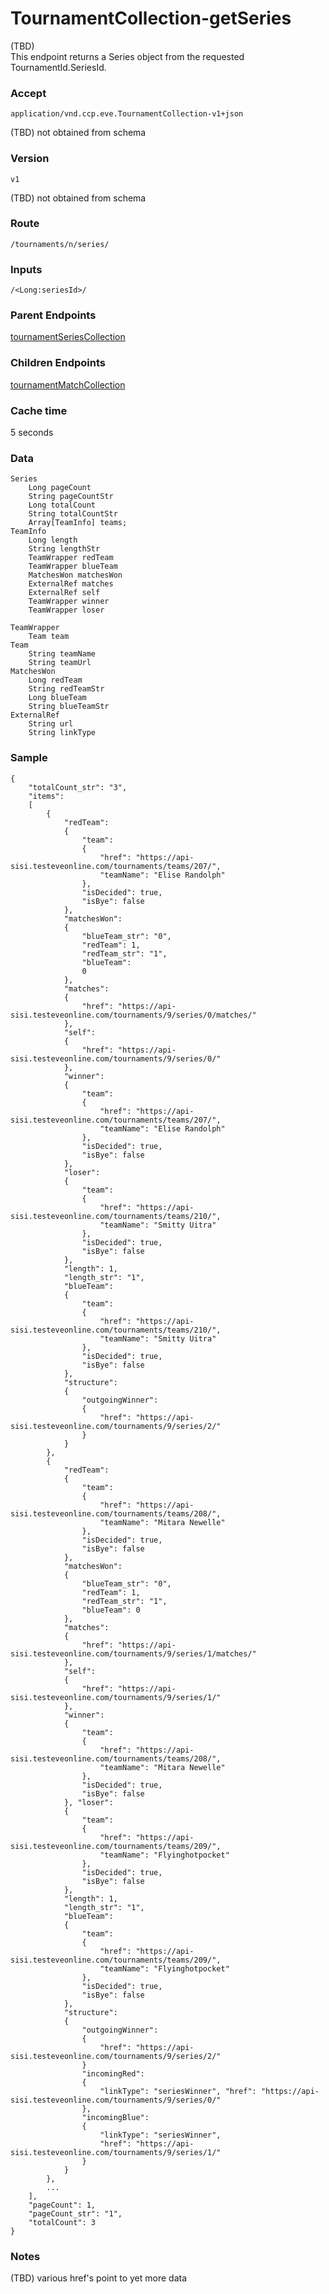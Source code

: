 # TournamentCollection-getSeries
(TBD)  
This endpoint returns a Series object from the requested TournamentId.SeriesId.

### Accept
`application/vnd.ccp.eve.TournamentCollection-v1+json`

(TBD) not obtained from schema

### Version
`v1`

(TBD) not obtained from schema

### Route
`/tournaments/n/series/`

### Inputs

`/<Long:seriesId>/`

### Parent Endpoints
[tournamentSeriesCollection](tournamentSeriesCollection.md)

### Children Endpoints
[tournamentMatchCollection](tournamentMatchCollection.md)

### Cache time

5 seconds

### Data
    Series
        Long pageCount
        String pageCountStr
        Long totalCount
        String totalCountStr
        Array[TeamInfo] teams; 
    TeamInfo
        Long length 
        String lengthStr 
        TeamWrapper redTeam
        TeamWrapper blueTeam
        MatchesWon matchesWon
        ExternalRef matches
        ExternalRef self
        TeamWrapper winner
        TeamWrapper loser
         
    TeamWrapper
        Team team
    Team
        String teamName
        String teamUrl
    MatchesWon
        Long redTeam
        String redTeamStr
        Long blueTeam
        String blueTeamStr
    ExternalRef
        String url
        String linkType
        

### Sample

    {
		"totalCount_str": "3", 
		"items": 
		[
			{
				"redTeam": 
				{
					"team": 
					{
						"href": "https://api-sisi.testeveonline.com/tournaments/teams/207/", 
						"teamName": "Elise Randolph"
					}, 
					"isDecided": true, 
					"isBye": false
				}, 
				"matchesWon": 
				{
					"blueTeam_str": "0", 
					"redTeam": 1, 
					"redTeam_str": "1", 
					"blueTeam": 
					0
				}, 
				"matches": 
				{
					"href": "https://api-sisi.testeveonline.com/tournaments/9/series/0/matches/"
				}, 
				"self": 
				{
					"href": "https://api-sisi.testeveonline.com/tournaments/9/series/0/"
				}, 
				"winner": 
				{
					"team": 
					{
						"href": "https://api-sisi.testeveonline.com/tournaments/teams/207/", 
						"teamName": "Elise Randolph"
					}, 
					"isDecided": true, 
					"isBye": false
				}, 
				"loser": 
				{
					"team": 
					{
						"href": "https://api-sisi.testeveonline.com/tournaments/teams/210/", 
						"teamName": "Smitty Uitra"
					}, 
					"isDecided": true, 
					"isBye": false
				}, 
				"length": 1, 
				"length_str": "1", 
				"blueTeam": 
				{
					"team": 
					{	
						"href": "https://api-sisi.testeveonline.com/tournaments/teams/210/", 
						"teamName": "Smitty Uitra"
					}, 
					"isDecided": true, 
					"isBye": false
				}, 
				"structure": 
				{
					"outgoingWinner": 
					{
						"href": "https://api-sisi.testeveonline.com/tournaments/9/series/2/"
					}
				}
			}, 
			{
				"redTeam": 
				{
					"team": 
					{
						"href": "https://api-sisi.testeveonline.com/tournaments/teams/208/", 
						"teamName": "Mitara Newelle"
					}, 
					"isDecided": true, 
					"isBye": false
				}, 
				"matchesWon": 
				{
					"blueTeam_str": "0", 
					"redTeam": 1, 
					"redTeam_str": "1", 
					"blueTeam": 0
				}, 
				"matches": 
				{
					"href": "https://api-sisi.testeveonline.com/tournaments/9/series/1/matches/"
				}, 
				"self": 
				{
					"href": "https://api-sisi.testeveonline.com/tournaments/9/series/1/"
				}, 
				"winner": 
				{
					"team": 
					{
						"href": "https://api-sisi.testeveonline.com/tournaments/teams/208/", 
						"teamName": "Mitara Newelle"
					},
					"isDecided": true, 
					"isBye": false
				}, "loser": 
				{
					"team": 
					{
						"href": "https://api-sisi.testeveonline.com/tournaments/teams/209/", 
						"teamName": "Flyinghotpocket"
					}, 
					"isDecided": true, 
					"isBye": false
				}, 
				"length": 1, 
				"length_str": "1", 
				"blueTeam": 
				{
					"team": 
					{
						"href": "https://api-sisi.testeveonline.com/tournaments/teams/209/", 
						"teamName": "Flyinghotpocket"
					}, 
					"isDecided": true, 
					"isBye": false
				}, 
				"structure": 
				{
					"outgoingWinner": 
					{
						"href": "https://api-sisi.testeveonline.com/tournaments/9/series/2/"
					}
					"incomingRed": 
					{
						"linkType": "seriesWinner", "href": "https://api-sisi.testeveonline.com/tournaments/9/series/0/"
					}, 
					"incomingBlue": 
					{
						"linkType": "seriesWinner", 
						"href": "https://api-sisi.testeveonline.com/tournaments/9/series/1/"
					}
				}
			}, 
			...
		], 
		"pageCount": 1, 
		"pageCount_str": "1", 
		"totalCount": 3
	}
        		
### Notes
(TBD) various href's point to yet more data

